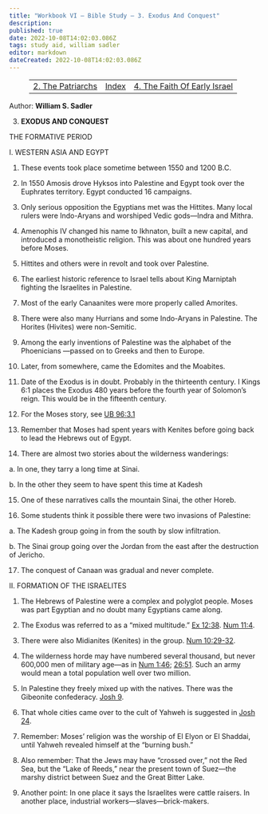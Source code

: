 ```yaml
---
title: "Workbook VI — Bible Study — 3. Exodus And Conquest"
description: 
published: true
date: 2022-10-08T14:02:03.086Z
tags: study aid, william sadler
editor: markdown
dateCreated: 2022-10-08T14:02:03.086Z
---
```


<figure class="table chapter-navigator">
	<table>
		<tbody>
		<tr>
			<td><a href="/en/article/William_S_Sadler/Workbook_6_Bible_Study/History_2_2">2. The Patriarchs</a></td>
			<td><a href="/en/article/William_S_Sadler/Workbook_6_Bible_Study/Index">Index</a></td>
			<td><a href="/en/article/William_S_Sadler/Workbook_6_Bible_Study/History_2_4">4. The Faith Of Early Israel</a></td>
		</tr>
		</tbody>
	</table>
</figure>

Author: **William S. Sadler**


3. **EXODUS AND CONQUEST**

THE FORMATIVE PERIOD

I. WESTERN ASIA AND EGYPT

1. These events took place sometime between 1550 and 1200 B.C.

2. In 1550 Amosis drove Hyksos into Palestine and Egypt took over the Euphrates territory. Egypt conducted 16 campaigns.

3. Only serious opposition the Egyptians met was the Hittites. Many local rulers were Indo-Aryans and worshiped Vedic gods—Indra and Mithra.

4. Amenophis IV changed his name to Ikhnaton, built a new capital, and introduced a monotheistic religion. This was about one hundred years before Moses.

5. Hittites and others were in revolt and took over Palestine.

6. The earliest historic reference to Israel tells about King Marniptah fighting the Israelites in Palestine.

7. Most of the early Canaanites were more properly called Amorites.

8. There were also many Hurrians and some Indo-Aryans in Palestine. The Horites (Hivites) were non-Semitic.

9. Among the early inventions of Palestine was the alphabet of the Phoenicians —passed on to Greeks and then to Europe.

10. Later, from somewhere, came the Edomites and the Moabites.

11. Date of the Exodus is in doubt. Probably in the thirteenth century. I Kings 6:1 places the Exodus 480 years before the fourth year of Solomon’s reign. This would be in the fifteenth century.

12. For the Moses story, see [UB 96:3.1](/en/The_Urantia_Book/95#p3_1)

13. Remember that Moses had spent years with Kenites before going back to lead the Hebrews out of Egypt.

14. There are almost two stories about the wilderness wanderings:

a. In one, they tarry a long time at Sinai.

b. In the other they seem to have spent this time at Kadesh

15. One of these narratives calls the mountain Sinai, the other Horeb.

16. Some students think it possible there were two invasions of Palestine:

a. The Kadesh group going in from the south by slow infiltration.

b. The Sinai group going over the Jordan from the east after the destruction of Jericho.

17. The conquest of Canaan was gradual and never complete.

II. FORMATION OF THE ISRAELITES

1. The Hebrews of Palestine were a complex and polyglot people. Moses was part Egyptian and no doubt many Egyptians came along.

2. The Exodus was referred to as a “mixed multitude.” [Ex 12:38](/en/Bible/Exodus/12#v38). [Num 11:4](/en/Bible/Numbers/11#v4).

3. There were also Midianites (Kenites) in the group. [Num 10:29-32](/en/Bible/Numbers/10#v29).

4. The wilderness horde may have numbered several thousand, but never 600,000 men of military age—as in [Num 1:46](/en/Bible/Numbers/1#v46); [26:51](/en/Bible/Numbers/26#v51). Such an army would mean a total population well over two million.

5. In Palestine they freely mixed up with the natives. There was the Gibeonite confederacy. [Josh 9](/en/Bible/Joshua/9.htm).

6. That whole cities came over to the cult of Yahweh is suggested in [Josh 24](/en/Bible/Joshua/24.htm).

7. Remember: Moses’ religion was the worship of El Elyon or El Shaddai, until Yahweh revealed himself at the “burning bush.”

8. Also remember: That the Jews may have “crossed over,” not the Red Sea, but the “Lake of Reeds,” near the present town of Suez—the marshy district between Suez and the Great Bitter Lake.

9. Another point: In one place it says the Israelites were cattle raisers. In another place, industrial workers—slaves—brick-makers.


<br>


